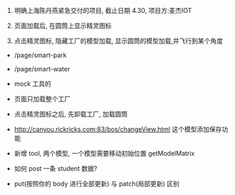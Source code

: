 1. 明确上海陈丹燕紧急交付的项目, 截止日期 4.30, 项目方:麦杰IOT

2. 页面加载后, 在圆筒上显示精灵图标

3. 点击精灵图标, 隐藏工厂的模型加载, 显示圆筒的模型加载,并飞行到某个角度



- /page/smart-park

- /page/smart-water

- mock 工具的

- 页面只加载整个工厂

- 点击精灵图标之后, 先卸载工厂, 加载圆筒

- http://canyou.rickricks.com:83/bos/changeView.html 这个模型添加保存功能

- 新增 tool, 两个模型, 一个模型需要移动初始位置 getModelMatrix

- 如何 post 一条 student 数据?

- put(按照你的 body 进行全部更新) 与 patch(局部更新) 区别
